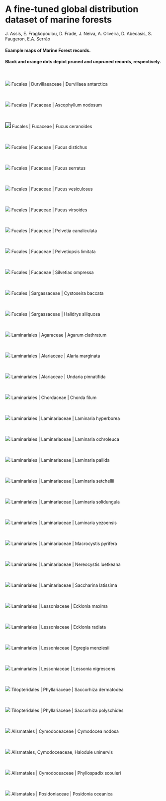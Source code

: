 # A fine-tuned global distribution dataset of marine forests

J. Assis, E. Fragkopoulou, D. Frade, J. Neiva, A. Oliveira, D. Abecasis, S. Faugeron, E.A. Serrão

#### Example maps of Marine Forest records. 
#### Black and orange dots depict pruned and unpruned records, respectively.


<br><br><img src="https://github.com/jorgeassis/marineforestsDB/raw/master/Data/exampleMaps/Fucales.Durvillaeaceae.Durvillaeaantarctica.png">
Fucales | Durvillaeaceae | Durvillaea antarctica
<br><br><img src="https://github.com/jorgeassis/marineforestsDB/raw/master/Data/exampleMaps/Fucales.Fucaceae.Ascophyllumnodosum.png">
Fucales | Fucaceae | Ascophyllum nodosum

<br><br><img src="https://github.com/jorgeassis/marineforestsDB/raw/master/Data/exampleMaps/Fucales.Fucaceae.Fucusceranoides.png" border="1">
Fucales | Fucaceae | Fucus ceranoides
<br><br><img src="https://github.com/jorgeassis/marineforestsDB/raw/master/Data/exampleMaps/Fucales.Fucaceae.Fucusdistichus.png">
Fucales | Fucaceae | Fucus distichus
<br><br><img src="https://github.com/jorgeassis/marineforestsDB/raw/master/Data/exampleMaps/Fucales.Fucaceae.Fucusserratus.png">
Fucales | Fucaceae | Fucus serratus
<br><br><img src="https://github.com/jorgeassis/marineforestsDB/raw/master/Data/exampleMaps/Fucales.Fucaceae.Fucusvesiculosus.png">
Fucales | Fucaceae | Fucus vesiculosus
<br><br><img src="https://github.com/jorgeassis/marineforestsDB/raw/master/Data/exampleMaps/Fucales.Fucaceae.Fucusvirsoides.png">
Fucales | Fucaceae | Fucus virsoides
<br><br><img src="https://github.com/jorgeassis/marineforestsDB/raw/master/Data/exampleMaps/Fucales.Fucaceae.Pelvetiacanaliculata.png">
Fucales | Fucaceae | Pelvetia canaliculata
<br><br><img src="https://github.com/jorgeassis/marineforestsDB/raw/master/Data/exampleMaps/Fucales.Fucaceae.Pelvetiopsislimitata.png">
Fucales | Fucaceae | Pelvetiopsis limitata
<br><br><img src="https://github.com/jorgeassis/marineforestsDB/raw/master/Data/exampleMaps/Fucales.Fucaceae.Silvetiacompressa.png">
Fucales | Fucaceae | Silvetiac ompressa
<br><br><img src="https://github.com/jorgeassis/marineforestsDB/raw/master/Data/exampleMaps/Fucales.Sargassaceae.Cystoseirabaccata.png">
Fucales | Sargassaceae | Cystoseira baccata
<br><br><img src="https://github.com/jorgeassis/marineforestsDB/raw/master/Data/exampleMaps/Fucales.Sargassaceae.Halidryssiliquosa.png">
Fucales | Sargassaceae | Halidrys siliquosa
<br><br><img src="https://github.com/jorgeassis/marineforestsDB/raw/master/Data/exampleMaps/Laminariales.Agaraceae.Agarumclathratum.png">
Laminariales | Agaraceae | Agarum clathratum
<br><br><img src="https://github.com/jorgeassis/marineforestsDB/raw/master/Data/exampleMaps/Laminariales.Alariaceae.Alariamarginata.png">
Laminariales | Alariaceae | Alaria marginata
<br><br><img src="https://github.com/jorgeassis/marineforestsDB/raw/master/Data/exampleMaps/Laminariales.Alariaceae.Undariapinnatifida.png">
Laminariales | Alariaceae | Undaria pinnatifida
<br><br><img src="https://github.com/jorgeassis/marineforestsDB/raw/master/Data/exampleMaps/Laminariales.Chordaceae.Chordafilum.png">
Laminariales | Chordaceae | Chorda filum
<br><br><img src="https://github.com/jorgeassis/marineforestsDB/raw/master/Data/exampleMaps/Laminariales.Laminariaceae.Laminariahyperborea.png">
Laminariales | Laminariaceae | Laminaria hyperborea
<br><br><img src="https://github.com/jorgeassis/marineforestsDB/raw/master/Data/exampleMaps/Laminariales.Laminariaceae.Laminariaochroleuca.png">
Laminariales | Laminariaceae | Laminaria ochroleuca
<br><br><img src="https://github.com/jorgeassis/marineforestsDB/raw/master/Data/exampleMaps/Laminariales.Laminariaceae.Laminariapallida.png">
Laminariales | Laminariaceae | Laminaria pallida
<br><br><img src="https://github.com/jorgeassis/marineforestsDB/raw/master/Data/exampleMaps/Laminariales.Laminariaceae.Laminariasetchellii.png">
Laminariales | Laminariaceae | Laminaria setchellii
<br><br><img src="https://github.com/jorgeassis/marineforestsDB/raw/master/Data/exampleMaps/Laminariales.Laminariaceae.Laminariasolidungula.png">
Laminariales | Laminariaceae | Laminaria solidungula
<br><br><img src="https://github.com/jorgeassis/marineforestsDB/raw/master/Data/exampleMaps/Laminariales.Laminariaceae.Laminariayezoensis.png">
Laminariales | Laminariaceae | Laminaria yezoensis
<br><br><img src="https://github.com/jorgeassis/marineforestsDB/raw/master/Data/exampleMaps/Laminariales.Laminariaceae.Macrocystispyrifera.png">
Laminariales | Laminariaceae | Macrocystis pyrifera
<br><br><img src="https://github.com/jorgeassis/marineforestsDB/raw/master/Data/exampleMaps/Laminariales.Laminariaceae.Nereocystisluetkeana.png">
Laminariales | Laminariaceae | Nereocystis luetkeana
<br><br><img src="https://github.com/jorgeassis/marineforestsDB/raw/master/Data/exampleMaps/Laminariales.Laminariaceae.Saccharinalatissima.png">
Laminariales | Laminariaceae | Saccharina latissima
<br><br><img src="https://github.com/jorgeassis/marineforestsDB/raw/master/Data/exampleMaps/Laminariales.Lessoniaceae.Eckloniamaxima.png">
Laminariales | Lessoniaceae | Ecklonia maxima
<br><br><img src="https://github.com/jorgeassis/marineforestsDB/raw/master/Data/exampleMaps/Laminariales.Lessoniaceae.Eckloniaradiata.png">
Laminariales | Lessoniaceae | Ecklonia radiata
<br><br><img src="https://github.com/jorgeassis/marineforestsDB/raw/master/Data/exampleMaps/Laminariales.Lessoniaceae.Egregiamenziesii.png">
Laminariales | Lessoniaceae | Egregia menziesii
<br><br><img src="https://github.com/jorgeassis/marineforestsDB/raw/master/Data/exampleMaps/Laminariales.Lessoniaceae.Lessonianigrescens.png">
Laminariales | Lessoniaceae | Lessonia nigrescens 
<br><br><img src="https://github.com/jorgeassis/marineforestsDB/raw/master/Data/exampleMaps/Tilopteridales.Phyllariaceae.Saccorhizadermatodea.png">
Tilopteridales | Phyllariaceae | Saccorhiza dermatodea
<br><br><img src="https://github.com/jorgeassis/marineforestsDB/raw/master/Data/exampleMaps/Tilopteridales.Phyllariaceae.Saccorhizapolyschides.png">
Tilopteridales | Phyllariaceae | Saccorhiza polyschides

<br><br><img src="https://github.com/jorgeassis/marineforestsDB/raw/master/Data/exampleMaps/Alismatales.Cymodoceaceae.Cymodoceanodosa.png">
Alismatales | Cymodoceaceae | Cymodocea nodosa

<br><br><img src="https://github.com/jorgeassis/marineforestsDB/raw/master/Data/exampleMaps/Alismatales.Cymodoceaceae.Haloduleuninervis.png">
Alismatales, Cymodoceaceae, Halodule uninervis
<br><br><img src="https://github.com/jorgeassis/marineforestsDB/raw/master/Data/exampleMaps/Alismatales.Cymodoceaceae.Phyllospadixscouleri.png">
Alismatales | Cymodoceaceae | Phyllospadix scouleri
<br><br><img src="https://github.com/jorgeassis/marineforestsDB/raw/master/Data/exampleMaps/Alismatales.Posidoniaceae.Posidoniaoceanica.png">
Alismatales | Posidoniaceae | Posidonia oceanica

<br>
